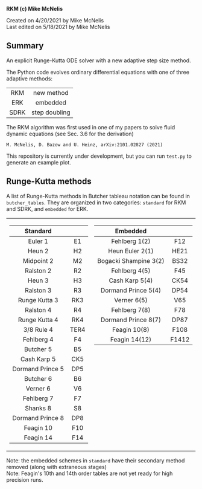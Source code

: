 **RKM (c) Mike McNelis**

Created on 4/20/2021 by Mike McNelis\
Last edited on 5/18/2021 by Mike McNelis

## Summary
An explicit Runge-Kutta ODE solver with a new adaptive step size method.

The Python code evolves ordinary differential equations with one of three adaptive methods:

| ||
|:----:|:-------------:|
| RKM  | new method    |
| ERK  | embedded      |
| SDRK | step doubling |

The RKM algorithm was first used in one of my papers to solve fluid dynamic equations (see Sec. 3.6 for the derivation)

    M. McNelis, D. Bazow and U. Heinz, arXiv:2101.02827 (2021)
    
This repository is currently under development, but you can run `test.py` to generate an example plot. 


## Runge-Kutta methods

A list of Runge-Kutta methods in Butcher tableau notation can be found in `butcher_tables`. They are organized in two categories: `standard` for RKM and SDRK, and `embedded` for ERK.
   
<table>
<tr valign="top"><td>

|      Standard       |      |
|:-------------------:|:----:|
| Euler 1             | E1   |
| Heun 2              | H2   |
| Midpoint 2          | M2   |
| Ralston 2           | R2   |
| Heun 3              | H3   |
| Ralston 3           | R3   |
| Runge Kutta 3       | RK3  |
| Ralston 4           | R4   |
| Runge Kutta 4       | RK4  |
| 3/8 Rule 4          | TER4 |
| Fehlberg 4          | F4   |
| Butcher 5           | B5   |
| Cash Karp 5         | CK5  |
| Dormand Prince 5    | DP5  |
| Butcher 6           | B6   |
| Verner 6            | V6   |
| Fehlberg 7          | F7   |
| Shanks 8            | S8   |
| Dormand Prince 8    | DP8  |
| Feagin 10           | F10  |
| Feagin 14           | F14  |

</td><td valign="top">

|      Embedded         |      |
|:---------------------:|:----:|
| Fehlberg 1(2)         | F12  |
| Heun Euler 2(1)       | HE21 |
| Bogacki Shampine 3(2) | BS32 |
| Fehlberg 4(5)         | F45  |
| Cash Karp 5(4)        | CK54 |
| Dormand Prince 5(4)   | DP54 |
| Verner 6(5)           | V65  |
| Fehlberg 7(8)         | F78  |
| Dormand Prince 8(7)   | DP87 |
| Feagin 10(8)          | F108 |
| Feagin 14(12)         | F1412|

</td></tr> </table>

Note: the embedded schemes in `standard` have their secondary method removed (along with extraneous stages)\
Note: Feagin's 10th and 14th order tables are not yet ready for high precision runs. 
    
    
    

